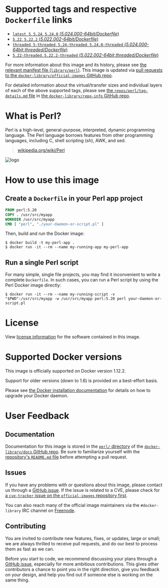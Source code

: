 # Supported tags and respective `Dockerfile` links

-	[`latest`, `5`, `5.24`, `5.24.0` (*5.024.000-64bit/Dockerfile*)](https://github.com/perl/docker-perl/blob/7e333260aac375a11f63d632eec38db2454ace7e/5.024.000-64bit/Dockerfile)
-	[`5.22`, `5.22.2` (*5.022.002-64bit/Dockerfile*)](https://github.com/perl/docker-perl/blob/7e333260aac375a11f63d632eec38db2454ace7e/5.022.002-64bit/Dockerfile)
-	[`threaded`, `5-threaded`, `5.24-threaded`, `5.24.0-threaded` (*5.024.000-64bit,threaded/Dockerfile*)](https://github.com/perl/docker-perl/blob/7e333260aac375a11f63d632eec38db2454ace7e/5.024.000-64bit,threaded/Dockerfile)
-	[`5.22-threaded`, `5.22.2-threaded` (*5.022.002-64bit,threaded/Dockerfile*)](https://github.com/perl/docker-perl/blob/7e333260aac375a11f63d632eec38db2454ace7e/5.022.002-64bit,threaded/Dockerfile)

For more information about this image and its history, please see [the relevant manifest file (`library/perl`)](https://github.com/docker-library/official-images/blob/master/library/perl). This image is updated via [pull requests to the `docker-library/official-images` GitHub repo](https://github.com/docker-library/official-images/pulls?q=label%3Alibrary%2Fperl).

For detailed information about the virtual/transfer sizes and individual layers of each of the above supported tags, please see [the `repos/perl/tag-details.md` file](https://github.com/docker-library/repo-info/blob/master/repos/perl/tag-details.md) in [the `docker-library/repo-info` GitHub repo](https://github.com/docker-library/repo-info).

# What is Perl?

Perl is a high-level, general-purpose, interpreted, dynamic programming language. The Perl language borrows features from other programming languages, including C, shell scripting (sh), AWK, and sed.

> [wikipedia.org/wiki/Perl](https://en.wikipedia.org/wiki/Perl)

![logo](https://raw.githubusercontent.com/docker-library/docs/2f0c63f66919d5f310ba8357cec5f12d93ef4208/perl/logo.png)

# How to use this image

## Create a `Dockerfile` in your Perl app project

```dockerfile
FROM perl:5.20
COPY . /usr/src/myapp
WORKDIR /usr/src/myapp
CMD [ "perl", "./your-daemon-or-script.pl" ]
```

Then, build and run the Docker image:

```console
$ docker build -t my-perl-app .
$ docker run -it --rm --name my-running-app my-perl-app
```

## Run a single Perl script

For many simple, single file projects, you may find it inconvenient to write a complete `Dockerfile`. In such cases, you can run a Perl script by using the Perl Docker image directly:

```console
$ docker run -it --rm --name my-running-script -v "$PWD":/usr/src/myapp -w /usr/src/myapp perl:5.20 perl your-daemon-or-script.pl
```

# License

View [license information](http://dev.perl.org/licenses/) for the software contained in this image.

# Supported Docker versions

This image is officially supported on Docker version 1.12.2.

Support for older versions (down to 1.6) is provided on a best-effort basis.

Please see [the Docker installation documentation](https://docs.docker.com/installation/) for details on how to upgrade your Docker daemon.

# User Feedback

## Documentation

Documentation for this image is stored in the [`perl/` directory](https://github.com/docker-library/docs/tree/master/perl) of the [`docker-library/docs` GitHub repo](https://github.com/docker-library/docs). Be sure to familiarize yourself with the [repository's `README.md` file](https://github.com/docker-library/docs/blob/master/README.md) before attempting a pull request.

## Issues

If you have any problems with or questions about this image, please contact us through a [GitHub issue](https://github.com/Perl/docker-perl/issues). If the issue is related to a CVE, please check for [a `cve-tracker` issue on the `official-images` repository first](https://github.com/docker-library/official-images/issues?q=label%3Acve-tracker).

You can also reach many of the official image maintainers via the `#docker-library` IRC channel on [Freenode](https://freenode.net).

## Contributing

You are invited to contribute new features, fixes, or updates, large or small; we are always thrilled to receive pull requests, and do our best to process them as fast as we can.

Before you start to code, we recommend discussing your plans through a [GitHub issue](https://github.com/Perl/docker-perl/issues), especially for more ambitious contributions. This gives other contributors a chance to point you in the right direction, give you feedback on your design, and help you find out if someone else is working on the same thing.
